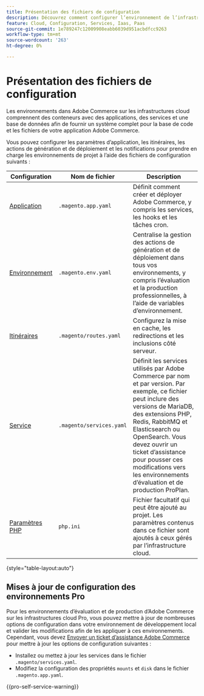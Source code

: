 ```yaml
---
title: Présentation des fichiers de configuration
description: Découvrez comment configurer l’environnement de l’infrastructure cloud pour prendre en charge le déploiement et la gestion de votre boutique Adobe Commerce personnalisée.
feature: Cloud, Configuration, Services, Iaas, Paas
source-git-commit: 1e789247c12009908eabb6039d951acbdfcc9263
workflow-type: tm+mt
source-wordcount: '263'
ht-degree: 0%

---
```


# Présentation des fichiers de configuration

Les environnements dans Adobe Commerce sur les infrastructures cloud comprennent des conteneurs avec des applications, des services et une base de données afin de fournir un système complet pour la base de code et les fichiers de votre application Adobe Commerce.

Vous pouvez configurer les paramètres d’application, les itinéraires, les actions de génération et de déploiement et les notifications pour prendre en charge les environnements de projet à l’aide des fichiers de configuration suivants :

| Configuration | Nom de fichier | Description |
| ------------- | -------- | ----------- |
| [ Application ](../application/configure-app-yaml.md) | `.magento.app.yaml` | Définit comment créer et déployer Adobe Commerce, y compris les services, les hooks et les tâches cron. |
| [ Environnement ](configure-env-yaml.md) | `.magento.env.yaml` | Centralise la gestion des actions de génération et de déploiement dans tous vos environnements, y compris l’évaluation et la production professionnelles, à l’aide de variables d’environnement. |
| [Itinéraires](../routes/routes-yaml.md) | `.magento/routes.yaml` | Configurez la mise en cache, les redirections et les inclusions côté serveur. |
| [Service ](../services/services-yaml.md) | `.magento/services.yaml` | Définit les services utilisés par Adobe Commerce par nom et par version. Par exemple, ce fichier peut inclure des versions de MariaDB, des extensions PHP, Redis, RabbitMQ et Elasticsearch ou OpenSearch. Vous devez ouvrir un ticket d’assistance pour pousser ces modifications vers les environnements d’évaluation et de production ProPlan. |
| [Paramètres PHP](../application/php-settings.md#configure-php) | `php.ini` | Fichier facultatif qui peut être ajouté au projet. Les paramètres contenus dans ce fichier sont ajoutés à ceux gérés par l’infrastructure cloud. |

{style="table-layout:auto"}

## Mises à jour de configuration des environnements Pro

Pour les environnements d’évaluation et de production d’Adobe Commerce sur les infrastructures cloud Pro, vous pouvez mettre à jour de nombreuses options de configuration dans votre environnement de développement local et valider les modifications afin de les appliquer à ces environnements. Cependant, vous devez [Envoyer un ticket d’assistance Adobe Commerce](https://experienceleague.adobe.com/docs/commerce-knowledge-base/kb/help-center-guide/magento-help-center-user-guide.html#submit-ticket) pour mettre à jour les options de configuration suivantes :

- Installez ou mettez à jour les services dans le fichier `.magento/services.yaml`.
- Modifiez la configuration des propriétés `mounts` et `disk` dans le fichier `.magento.app.yaml`.

{{pro-self-service-warning}}
